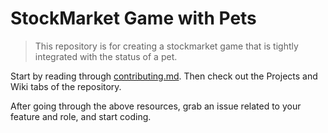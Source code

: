 # StockMarket Game with Pets

> This repository is for creating a stockmarket game that is tightly integrated with the status of a pet. 

Start by reading through [contributing.md](CONTRIBUTING.md). Then check out the Projects and Wiki tabs of the repository. 

After going through the above resources, grab an issue related to your feature and role, and start coding.
